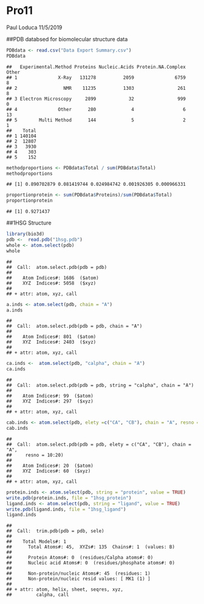 Pro11
================
Paul Loduca
11/5/2019

\#\#PDB databsed for biomolecular structure data

``` r
PDBdata <- read.csv("Data Export Summary.csv")
PDBdata
```

    ##   Experimental.Method Proteins Nucleic.Acids Protein.NA.Complex Other
    ## 1               X-Ray   131278          2059               6759     8
    ## 2                 NMR    11235          1303                261     8
    ## 3 Electron Microscopy     2899            32                999     0
    ## 4               Other      280             4                  6    13
    ## 5        Multi Method      144             5                  2     1
    ##    Total
    ## 1 140104
    ## 2  12807
    ## 3   3930
    ## 4    303
    ## 5    152

``` r
methodproportions <- PDBdata$Total / sum(PDBdata$Total)
methodproportions
```

    ## [1] 0.890702879 0.081419744 0.024984742 0.001926305 0.000966331

``` r
proportionprotein <- sum(PDBdata$Proteins)/sum(PDBdata$Total)
proportionprotein
```

    ## [1] 0.9271437

\#\#1HSG Structure

``` r
library(bio3d)
pdb <-  read.pdb("1hsg.pdb")
whole <- atom.select(pdb)
whole
```

    ## 
    ##  Call:  atom.select.pdb(pdb = pdb)
    ## 
    ##    Atom Indices#: 1686  ($atom)
    ##    XYZ  Indices#: 5058  ($xyz)
    ## 
    ## + attr: atom, xyz, call

``` r
a.inds <- atom.select(pdb, chain = "A")
a.inds
```

    ## 
    ##  Call:  atom.select.pdb(pdb = pdb, chain = "A")
    ## 
    ##    Atom Indices#: 801  ($atom)
    ##    XYZ  Indices#: 2403  ($xyz)
    ## 
    ## + attr: atom, xyz, call

``` r
ca.inds <-  atom.select(pdb, "calpha", chain = "A")
ca.inds
```

    ## 
    ##  Call:  atom.select.pdb(pdb = pdb, string = "calpha", chain = "A")
    ## 
    ##    Atom Indices#: 99  ($atom)
    ##    XYZ  Indices#: 297  ($xyz)
    ## 
    ## + attr: atom, xyz, call

``` r
cab.inds <- atom.select(pdb, elety =c("CA", "CB"), chain = "A", resno = 10:20)
cab.inds
```

    ## 
    ##  Call:  atom.select.pdb(pdb = pdb, elety = c("CA", "CB"), chain = "A", 
    ##     resno = 10:20)
    ## 
    ##    Atom Indices#: 20  ($atom)
    ##    XYZ  Indices#: 60  ($xyz)
    ## 
    ## + attr: atom, xyz, call

``` r
protein.inds <- atom.select(pdb, string = "protein", value = TRUE)
write.pdb(protein.inds, file = "1hsg_protein")
ligand.inds <- atom.select(pdb, string = "ligand", value = TRUE)
write.pdb(ligand.inds, file = "1hsg_ligand")
ligand.inds
```

    ## 
    ##  Call:  trim.pdb(pdb = pdb, sele)
    ## 
    ##    Total Models#: 1
    ##      Total Atoms#: 45,  XYZs#: 135  Chains#: 1  (values: B)
    ## 
    ##      Protein Atoms#: 0  (residues/Calpha atoms#: 0)
    ##      Nucleic acid Atoms#: 0  (residues/phosphate atoms#: 0)
    ## 
    ##      Non-protein/nucleic Atoms#: 45  (residues: 1)
    ##      Non-protein/nucleic resid values: [ MK1 (1) ]
    ## 
    ## + attr: atom, helix, sheet, seqres, xyz,
    ##         calpha, call
